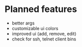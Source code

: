 # Planned features

- better args
- customizable ui colors
- improved ui (add, remove, edit)
- check for ssh, telnet client bins
